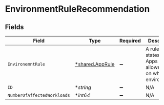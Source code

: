 # EnvironmentRuleRecommendation


## Fields

| Field                                                                 | Type                                                                  | Required                                                              | Description                                                           |
| --------------------------------------------------------------------- | --------------------------------------------------------------------- | --------------------------------------------------------------------- | --------------------------------------------------------------------- |
| `EnvironemntRule`                                                     | [*shared.AppRule](../../models/shared/apprule.md)                     | :heavy_minus_sign:                                                    | A rule that states what Apps are allowed to run on what environments. |
| `ID`                                                                  | **string*                                                             | :heavy_minus_sign:                                                    | N/A                                                                   |
| `NumberOfAffectedWorkloads`                                           | **int64*                                                              | :heavy_minus_sign:                                                    | N/A                                                                   |